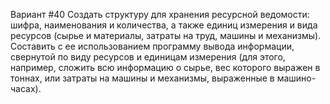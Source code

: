 Вариант #40
Создать структуру для хранения ресурсной ведомости: шифра, наименования и количества, а также единиц измерения и вида ресурсов (сырье и материалы, затраты на труд, машины и механизмы). Составить с ее использованием программу вывода информации, свернутой по виду ресурсов и единицам измерения (для этого, например, сложить всю информацию о сырье, вес которого выражен в тоннах, или затраты на машины и механизмы, выраженные в машино-часах).
